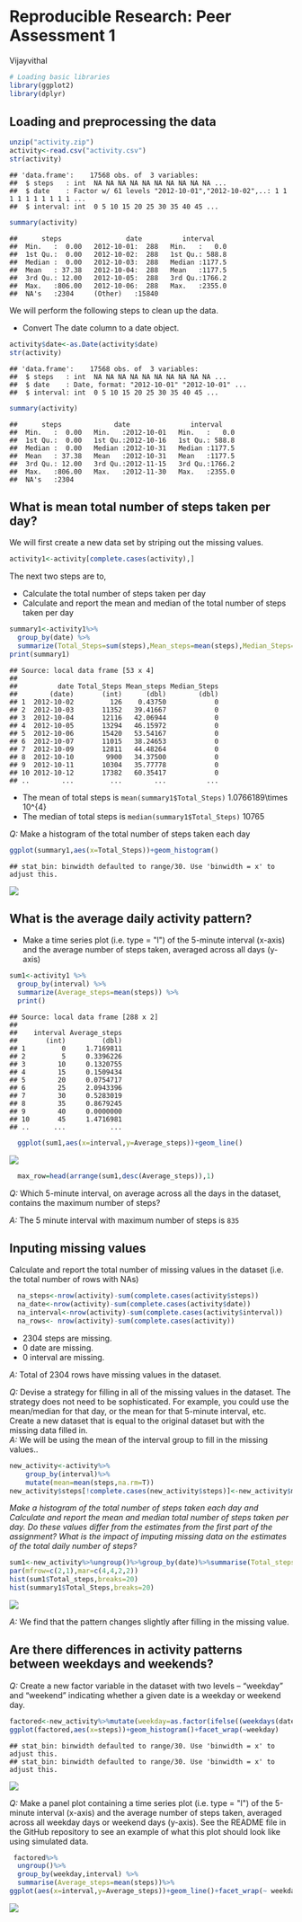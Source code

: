# Reproducible Research: Peer Assessment 1
Vijayvithal  

```r
# Loading basic libraries
library(ggplot2)
library(dplyr)
```


## Loading and preprocessing the data

```r
unzip("activity.zip")
activity<-read.csv("activity.csv")
str(activity)
```

```
## 'data.frame':	17568 obs. of  3 variables:
##  $ steps   : int  NA NA NA NA NA NA NA NA NA NA ...
##  $ date    : Factor w/ 61 levels "2012-10-01","2012-10-02",..: 1 1 1 1 1 1 1 1 1 1 ...
##  $ interval: int  0 5 10 15 20 25 30 35 40 45 ...
```

```r
summary(activity)
```

```
##      steps                date          interval     
##  Min.   :  0.00   2012-10-01:  288   Min.   :   0.0  
##  1st Qu.:  0.00   2012-10-02:  288   1st Qu.: 588.8  
##  Median :  0.00   2012-10-03:  288   Median :1177.5  
##  Mean   : 37.38   2012-10-04:  288   Mean   :1177.5  
##  3rd Qu.: 12.00   2012-10-05:  288   3rd Qu.:1766.2  
##  Max.   :806.00   2012-10-06:  288   Max.   :2355.0  
##  NA's   :2304     (Other)   :15840
```
We will perform the following steps to clean up the data.

* Convert The date column to a date object.


```r
activity$date<-as.Date(activity$date)
str(activity)
```

```
## 'data.frame':	17568 obs. of  3 variables:
##  $ steps   : int  NA NA NA NA NA NA NA NA NA NA ...
##  $ date    : Date, format: "2012-10-01" "2012-10-01" ...
##  $ interval: int  0 5 10 15 20 25 30 35 40 45 ...
```

```r
summary(activity)
```

```
##      steps             date               interval     
##  Min.   :  0.00   Min.   :2012-10-01   Min.   :   0.0  
##  1st Qu.:  0.00   1st Qu.:2012-10-16   1st Qu.: 588.8  
##  Median :  0.00   Median :2012-10-31   Median :1177.5  
##  Mean   : 37.38   Mean   :2012-10-31   Mean   :1177.5  
##  3rd Qu.: 12.00   3rd Qu.:2012-11-15   3rd Qu.:1766.2  
##  Max.   :806.00   Max.   :2012-11-30   Max.   :2355.0  
##  NA's   :2304
```

## What is mean total number of steps taken per day?

We will first create a new data set by striping out the missing values.

```r
activity1<-activity[complete.cases(activity),]
```

The next two steps are to,

* Calculate the total number of steps taken per day
* Calculate and report the mean and median of the total number of steps taken per day

```r
summary1<-activity1%>%
  group_by(date) %>%
  summarize(Total_Steps=sum(steps),Mean_steps=mean(steps),Median_Steps=median(steps))
print(summary1)
```

```
## Source: local data frame [53 x 4]
## 
##          date Total_Steps Mean_steps Median_Steps
##        (date)       (int)      (dbl)        (dbl)
## 1  2012-10-02         126    0.43750            0
## 2  2012-10-03       11352   39.41667            0
## 3  2012-10-04       12116   42.06944            0
## 4  2012-10-05       13294   46.15972            0
## 5  2012-10-06       15420   53.54167            0
## 6  2012-10-07       11015   38.24653            0
## 7  2012-10-09       12811   44.48264            0
## 8  2012-10-10        9900   34.37500            0
## 9  2012-10-11       10304   35.77778            0
## 10 2012-10-12       17382   60.35417            0
## ..        ...         ...        ...          ...
```
* The mean of total steps is `mean(summary1$Total_Steps)` 1.0766189\times 10^{4}
* The median of total steps is `median(summary1$Total_Steps)` 10765

*Q:* Make a histogram of the total number of steps taken each day

```r
ggplot(summary1,aes(x=Total_Steps))+geom_histogram()
```

```
## stat_bin: binwidth defaulted to range/30. Use 'binwidth = x' to adjust this.
```

![](PA1_template_files/figure-html/unnamed-chunk-6-1.png) 

## What is the average daily activity pattern?

* Make a time series plot (i.e. type = "l") of the 5-minute interval (x-axis) and the average number of steps taken, averaged across all days (y-axis)


```r
sum1<-activity1 %>%
  group_by(interval) %>%
  summarize(Average_steps=mean(steps)) %>%
  print()
```

```
## Source: local data frame [288 x 2]
## 
##    interval Average_steps
##       (int)         (dbl)
## 1         0     1.7169811
## 2         5     0.3396226
## 3        10     0.1320755
## 4        15     0.1509434
## 5        20     0.0754717
## 6        25     2.0943396
## 7        30     0.5283019
## 8        35     0.8679245
## 9        40     0.0000000
## 10       45     1.4716981
## ..      ...           ...
```

```r
  ggplot(sum1,aes(x=interval,y=Average_steps))+geom_line()
```

![](PA1_template_files/figure-html/unnamed-chunk-7-1.png) 

```r
  max_row=head(arrange(sum1,desc(Average_steps)),1)
```

 *Q:* Which 5-minute interval, on average across all the days in the dataset, contains the maximum number of steps?

 *A:* The 5 minute interval with maximum number of steps is  ``835``

## Inputing missing values


Calculate and report the total number of missing values in the dataset (i.e. the total number of rows with NAs)

```r
  na_steps<-nrow(activity)-sum(complete.cases(activity$steps))
  na_date<-nrow(activity)-sum(complete.cases(activity$date))
  na_interval<-nrow(activity)-sum(complete.cases(activity$interval))
  na_rows<- nrow(activity)-sum(complete.cases(activity))
```
* 2304 steps are missing.
* 0 date are missing.
* 0 interval are missing.

*A:* Total of 2304 rows have missing values in the dataset.

*Q:* Devise a strategy for filling in all of the missing values in the dataset. The strategy does not need to be sophisticated. For example, you could use the mean/median for that day, or the mean for that 5-minute interval, etc. Create a new dataset that is equal to the original dataset but with the missing data filled in.  
*A:* We will be using the mean of the interval group to fill in the missing values..


```r
new_activity<-activity%>%
    group_by(interval)%>%
    mutate(mean=mean(steps,na.rm=T))
new_activity$steps[!complete.cases(new_activity$steps)]<-new_activity$mean[!complete.cases(new_activity$steps)]
```



*Make a histogram of the total number of steps taken each day and Calculate and report the mean and median total number of steps taken per day. Do these values differ from the estimates from the first part of the assignment? What is the impact of imputing missing data on the estimates of the total daily number of steps?*



```r
sum1<-new_activity%>%ungroup()%>%group_by(date)%>%summarise(Total_steps=sum(steps),mean=mean(steps),median=median(steps))
par(mfrow=c(2,1),mar=c(4,4,2,2))
hist(sum1$Total_steps,breaks=20)
hist(summary1$Total_Steps,breaks=20)
```

![](PA1_template_files/figure-html/unnamed-chunk-10-1.png) 

*A:* We find that the pattern changes slightly after filling in the missing value.

## Are there differences in activity patterns between weekdays and weekends?

*Q:* Create a new factor variable in the dataset with two levels – “weekday” and “weekend” indicating whether a given date is a weekday or weekend day.


```r
factored<-new_activity%>%mutate(weekday=as.factor(ifelse((weekdays(date)=="Sunday"|weekdays(date)=="Saturday"),"Weekend","Weekday")))
ggplot(factored,aes(x=steps))+geom_histogram()+facet_wrap(~weekday)
```

```
## stat_bin: binwidth defaulted to range/30. Use 'binwidth = x' to adjust this.
## stat_bin: binwidth defaulted to range/30. Use 'binwidth = x' to adjust this.
```

![](PA1_template_files/figure-html/unnamed-chunk-11-1.png) 

*Q:* Make a panel plot containing a time series plot (i.e. type = "l") of the 5-minute interval (x-axis) and the average number of steps taken, averaged across all weekday days or weekend days (y-axis). See the README file in the GitHub repository to see an example of what this plot should look like using simulated data.

```r
 factored%>%
  ungroup()%>%
  group_by(weekday,interval) %>%
  summarise(Average_steps=mean(steps))%>%
ggplot(aes(x=interval,y=Average_steps))+geom_line()+facet_wrap(~ weekday)
```

![](PA1_template_files/figure-html/unnamed-chunk-12-1.png) 
